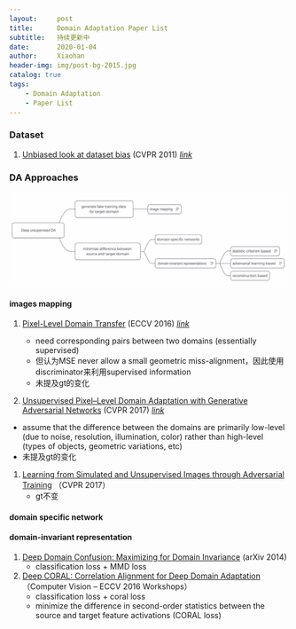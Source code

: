 ```yaml
---
layout:     post
title:      Domain Adaptation Paper List
subtitle:   持续更新中
date:       2020-01-04
author:     Xiaohan
header-img: img/post-bg-2015.jpg
catalog: true
tags:
    - Domain Adaptation
    - Paper List
---
```

### Dataset
1. [Unbiased look at dataset bias](https://ieeexplore.ieee.org/stamp/stamp.jsp?tp=&arnumber=5995347) (CVPR 2011) [*link*](https://xiaohan-wang.github.io/2020/01/05/Unbiased-Look-at-Dataset-Bias/)

### DA Approaches
![-w870](/img/15842344918937.jpg)

#### images mapping
1. [Pixel-Level Domain Transfer](https://arxiv.org/pdf/1603.07442.pdf) (ECCV 2016) [*link*](https://xiaohan-wang.github.io/2020/01/07/Pixel-Level-Domain-Transfer/)
    * need corresponding pairs between two domains (essentially supervised)
    * 但认为MSE never allow a small geometric miss-alignment，因此使用discriminator来利用supervised information
    * 未提及gt的变化

2. [Unsupervised Pixel–Level Domain Adaptation
with Generative Adversarial Networks](https://arxiv.org/pdf/1612.05424.pdf) (CVPR 2017) [*link*](https://xiaohan-wang.github.io/2020/01/08/Unsupervised-Pixel-Level-Domain-Adaptation-with-GAN/)
 * assume that the difference between the domains are primarily low-level (due to noise, resolution, illumination, color) rather than high-level (types of objects, geometric variations, etc)
 * 未提及gt的变化

1. [Learning from Simulated and Unsupervised Images through Adversarial Training](https://arxiv.org/pdf/1612.07828.pdf) （CVPR 2017）
    * gt不变
 
#### domain specific network

#### domain-invariant representation
1. [Deep Domain Confusion: Maximizing for Domain Invariance](https://arxiv.org/pdf/1412.3474.pdf) (arXiv 2014)  
    * classification loss + MMD loss
2. [Deep CORAL: Correlation Alignment for Deep Domain Adaptation](https://arxiv.org/pdf/1607.01719.pdf)（Computer Vision – ECCV 2016 Workshops） 
    * classification loss + coral loss  
    * minimize the difference in second-order statistics between the source and target feature activations (CORAL loss)
